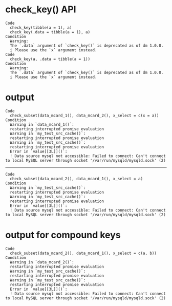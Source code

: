 # check_key() API

    Code
      check_key(tibble(a = 1), a)
      check_key(.data = tibble(a = 1), a)
    Condition
      Warning:
      The `.data` argument of `check_key()` is deprecated as of dm 1.0.0.
      i Please use the `x` argument instead.
    Code
      check_key(a, .data = tibble(a = 1))
    Condition
      Warning:
      The `.data` argument of `check_key()` is deprecated as of dm 1.0.0.
      i Please use the `x` argument instead.

# output

    Code
      check_subset(data_mcard_1(), data_mcard_2(), x_select = c(x = a))
    Condition
      Warning in `data_mcard_1()`:
      restarting interrupted promise evaluation
      Warning in `my_test_src_cache()`:
      restarting interrupted promise evaluation
      Warning in `my_test_src_cache()`:
      restarting interrupted promise evaluation
      Error in `value[[3L]]()`:
      ! Data source mysql not accessible: Failed to connect: Can't connect to local MySQL server through socket '/var/run/mysqld/mysqld.sock' (2)

---

    Code
      check_subset(data_mcard_2(), data_mcard_1(), x_select = a)
    Condition
      Warning in `my_test_src_cache()`:
      restarting interrupted promise evaluation
      Warning in `my_test_src_cache()`:
      restarting interrupted promise evaluation
      Error in `value[[3L]]()`:
      ! Data source mysql not accessible: Failed to connect: Can't connect to local MySQL server through socket '/var/run/mysqld/mysqld.sock' (2)

# output for compound keys

    Code
      check_subset(data_mcard_2(), data_mcard_1(), x_select = c(a, b))
    Condition
      Warning in `data_mcard_2()`:
      restarting interrupted promise evaluation
      Warning in `my_test_src_cache()`:
      restarting interrupted promise evaluation
      Warning in `my_test_src_cache()`:
      restarting interrupted promise evaluation
      Error in `value[[3L]]()`:
      ! Data source mysql not accessible: Failed to connect: Can't connect to local MySQL server through socket '/var/run/mysqld/mysqld.sock' (2)

